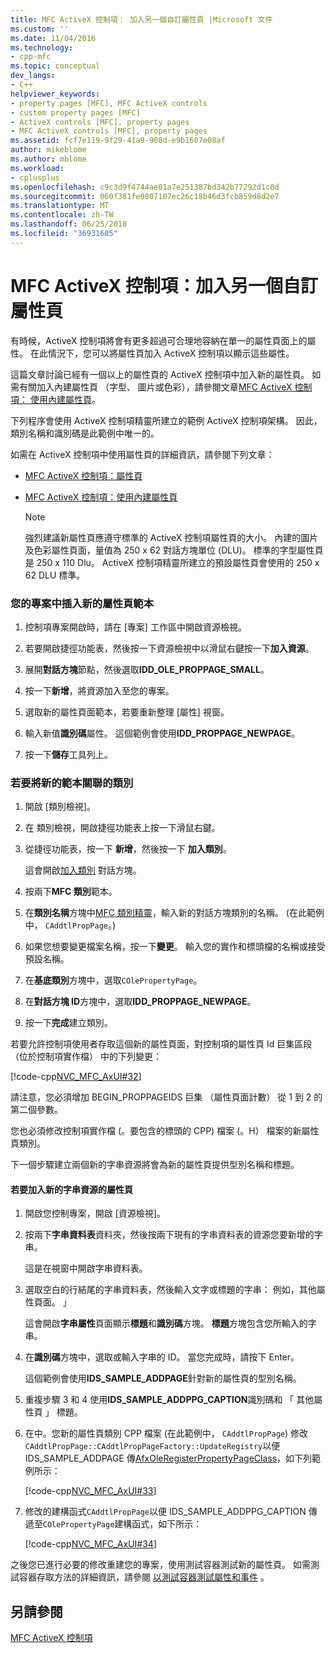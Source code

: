 ```yaml
---
title: MFC ActiveX 控制項： 加入另一個自訂屬性頁 |Microsoft 文件
ms.custom: ''
ms.date: 11/04/2016
ms.technology:
- cpp-mfc
ms.topic: conceptual
dev_langs:
- C++
helpviewer_keywords:
- property pages [MFC], MFC ActiveX controls
- custom property pages [MFC]
- ActiveX controls [MFC], property pages
- MFC ActiveX controls [MFC], property pages
ms.assetid: fcf7e119-9f29-41a9-908d-e9b1607e08af
author: mikeblome
ms.author: mblome
ms.workload:
- cplusplus
ms.openlocfilehash: c9c3d9f4744ae01a7e251387bd342b77292d1c0d
ms.sourcegitcommit: 060f381fe0807107ec26c18b46d3fcb859d8d2e7
ms.translationtype: MT
ms.contentlocale: zh-TW
ms.lasthandoff: 06/25/2018
ms.locfileid: "36931605"
---
```

# <a name="mfc-activex-controls-adding-another-custom-property-page"></a>MFC ActiveX 控制項：加入另一個自訂屬性頁
有時候，ActiveX 控制項將會有更多超過可合理地容納在單一的屬性頁面上的屬性。 在此情況下，您可以將屬性頁加入 ActiveX 控制項以顯示這些屬性。  
  
 這篇文章討論已經有一個以上的屬性頁的 ActiveX 控制項中加入新的屬性頁。 如需有關加入內建屬性頁 （字型、 圖片或色彩），請參閱文章[MFC ActiveX 控制項： 使用內建屬性頁](../mfc/mfc-activex-controls-using-stock-property-pages.md)。  
  
 下列程序會使用 ActiveX 控制項精靈所建立的範例 ActiveX 控制項架構。 因此，類別名稱和識別碼是此範例中唯一的。  
  
 如需在 ActiveX 控制項中使用屬性頁的詳細資訊，請參閱下列文章：  
  
-   [MFC ActiveX 控制項：屬性頁](../mfc/mfc-activex-controls-property-pages.md)  
  
-   [MFC ActiveX 控制項：使用內建屬性頁](../mfc/mfc-activex-controls-using-stock-property-pages.md)  
  
    > [!NOTE]
    >  強烈建議新屬性頁應遵守標準的 ActiveX 控制項屬性頁的大小。 內建的圖片及色彩屬性頁面，量值為 250 x 62 對話方塊單位 (DLU)。 標準的字型屬性頁是 250 x 110 Dlu。 ActiveX 控制項精靈所建立的預設屬性頁會使用的 250 x 62 DLU 標準。  
  
### <a name="to-insert-a-new-property-page-template-into-your-project"></a>您的專案中插入新的屬性頁範本  
  
1.  控制項專案開啟時，請在 [專案] 工作區中開啟資源檢視。  
  
2.  若要開啟捷徑功能表，然後按一下資源檢視中以滑鼠右鍵按一下**加入資源**。  
  
3.  展開**對話方塊**節點，然後選取**IDD_OLE_PROPPAGE_SMALL**。  
  
4.  按一下**新增**，將資源加入至您的專案。  
  
5.  選取新的屬性頁面範本，若要重新整理 [屬性] 視窗。  
  
6.  輸入新值**識別碼**屬性。 這個範例會使用**IDD_PROPPAGE_NEWPAGE**。  
  
7.  按一下**儲存**工具列上。  
  
### <a name="to-associate-the-new-template-with-a-class"></a>若要將新的範本關聯的類別  
  
1.  開啟 [類別檢視]。  
  
2.  在 類別檢視，開啟捷徑功能表上按一下滑鼠右鍵。  
  
3.  從捷徑功能表，按一下 **新增**，然後按一下 **加入類別**。  
  
     這會開啟[加入類別](../ide/add-class-dialog-box.md) 對話方塊。  
  
4.  按兩下**MFC 類別**範本。  
  
5.  在**類別名稱**方塊中[MFC 類別精靈](../mfc/reference/mfc-add-class-wizard.md)，輸入新的對話方塊類別的名稱。 (在此範例中， `CAddtlPropPage`。)  
  
6.  如果您想要變更檔案名稱，按一下**變更**。 輸入您的實作和標頭檔的名稱或接受預設名稱。  
  
7.  在**基底類別**方塊中，選取`COlePropertyPage`。  
  
8.  在**對話方塊 ID**方塊中，選取**IDD_PROPPAGE_NEWPAGE**。  
  
9. 按一下**完成**建立類別。  
  
 若要允許控制項使用者存取這個新的屬性頁面，對控制項的屬性頁 Id 巨集區段 （位於控制項實作檔） 中的下列變更：  
  
 [!code-cpp[NVC_MFC_AxUI#32](../mfc/codesnippet/cpp/mfc-activex-controls-adding-another-custom-property-page_1.cpp)]  
  
 請注意，您必須增加 BEGIN_PROPPAGEIDS 巨集 （屬性頁面計數） 從 1 到 2 的第二個參數。  
  
 您也必須修改控制項實作檔 (。要包含的標頭的 CPP) 檔案 (。H） 檔案的新屬性頁類別。  
  
 下一個步驟建立兩個新的字串資源將會為新的屬性頁提供型別名稱和標題。  
  
#### <a name="to-add-new-string-resources-to-a-property-page"></a>若要加入新的字串資源的屬性頁  
  
1.  開啟您控制專案，開啟 [資源檢視]。  
  
2.  按兩下**字串資料表**資料夾，然後按兩下現有的字串資料表的資源您要新增的字串。  
  
     這是在視窗中開啟字串資料表。  
  
3.  選取空白的行結尾的字串資料表，然後輸入文字或標題的字串： 例如，其他屬性頁面。 」  
  
     這會開啟**字串屬性**頁面顯示**標題**和**識別碼**方塊。 **標題**方塊包含您所輸入的字串。  
  
4.  在**識別碼**方塊中，選取或輸入字串的 ID。 當您完成時，請按下 Enter。  
  
     這個範例會使用**IDS_SAMPLE_ADDPAGE**針對新的屬性頁的型別名稱。  
  
5.  重複步驟 3 和 4 使用**IDS_SAMPLE_ADDPPG_CAPTION**識別碼和 「 其他屬性頁 」 標題。  
  
6.  在中。您新的屬性頁類別 CPP 檔案 (在此範例中， `CAddtlPropPage`) 修改`CAddtlPropPage::CAddtlPropPageFactory::UpdateRegistry`以便 IDS_SAMPLE_ADDPAGE 傳[AfxOleRegisterPropertyPageClass](../mfc/reference/registering-ole-controls.md#afxoleregisterpropertypageclass)，如下列範例所示：  
  
     [!code-cpp[NVC_MFC_AxUI#33](../mfc/codesnippet/cpp/mfc-activex-controls-adding-another-custom-property-page_2.cpp)]  
  
7.  修改的建構函式`CAddtlPropPage`以便 IDS_SAMPLE_ADDPPG_CAPTION 傳遞至`COlePropertyPage`建構函式，如下所示：  
  
     [!code-cpp[NVC_MFC_AxUI#34](../mfc/codesnippet/cpp/mfc-activex-controls-adding-another-custom-property-page_3.cpp)]  
  
 之後您已進行必要的修改重建您的專案，使用測試容器測試新的屬性頁。 如需測試容器存取方法的詳細資訊，請參閱 [以測試容器測試屬性和事件](../mfc/testing-properties-and-events-with-test-container.md) 。  
  
## <a name="see-also"></a>另請參閱  
 [MFC ActiveX 控制項](../mfc/mfc-activex-controls.md)

